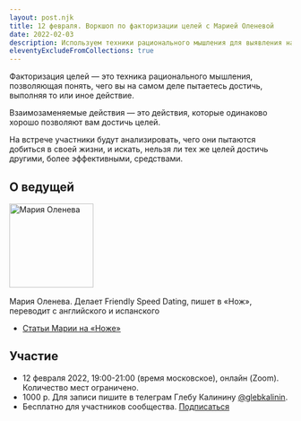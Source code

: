 ```yaml
---
layout: post.njk
title: 12 февраля. Воркшоп по факторизации целей с Марией Оленевой
date: 2022-02-03
description: Используем техники рационального мышления для выявления наших истинных целей
eleventyExcludeFromCollections: true
---
```


Факторизация целей — это техника рационального мышления, позволяющая понять, чего вы на самом деле пытаетесь достичь, выполняя то или иное действие.

Взаимозаменяемые действия — это действия, которые одинаково хорошо позволяют вам достичь целей.

На встрече участники будут анализировать, чего они пытаются добиться в своей жизни, и искать, нельзя ли тех же целей достичь другими, более эффективными, средствами.


## О ведущей

<img src="/_images/2022/202202-maria-oleneva.jpeg" alt="Мария Оленева" style="width: 150px; margin: 0 1em 1rem 0" >
<br>Мария Оленева. Делает Friendly Speed Dating, пишет в «Нож», переводит с английского и испанского

- [Статьи Марии на «Ноже»](https://knife.media/author/mariya-oleneva/)




## Участие

- 12 февраля 2022, 19:00-21:00 (время московское), онлайн (Zoom). Количество мест ограничено.
- 1000 р. Для записи пишите в телеграм Глебу Калинину [@glebkalinin](https://t.me/glebkalinin).
- Бесплатно для участников сообщества. [Подписаться](/subscribe/)
